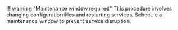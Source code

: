 !!! warning "Maintenance window required"
    This procedure involves changing configuration files and restarting services. Schedule a maintenance window to prevent service disruption.
